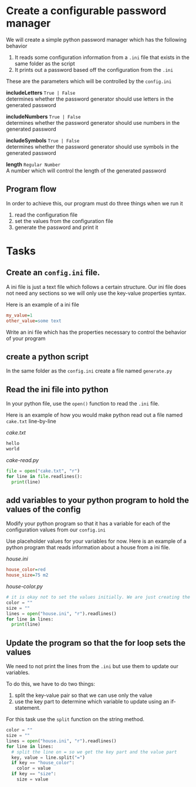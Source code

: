 # Create a configurable password manager
We will create a simple python password manager which has the following behavior

1. It reads some configuration information from a `.ini` file that exists in the same folder as the script
2. It prints out a password based off the configuration from the `.ini`

These are the parameters which will be controlled by the `config.ini`

**includeLetters** `True | False`  
determines whether the password generator should use letters in the generated password

**includeNumbers** `True | False`  
determines whether the password generator should use numbers in the generated password

**includeSymbols** `True | False`  
determines whether the password generator should use symbols in the generated password

**length** `Regular Number`  
A number which will control the length of the generated password

## Program flow

In order to achieve this, our program must do three things when we run it
1. read the configuration file
2. set the values from the configuration file
3. generate the password and print it

# Tasks

## Create an `config.ini` file.
A ini file is just a text file which follows a certain structure. Our ini file does not need any sections so we will only use the key-value properties syntax.

Here is an example of a ini file

```ini
my_value=1
other_value=some text
```

Write an ini file which has the properties necessary to control the behavior of your program

## create a python script
In the same folder as the `config.ini` create a file named `generate.py`

## Read the ini file into python
In your python file, use the `open()` function to read the `.ini` file.

Here is an example of how you would make python read out a file named `cake.txt` line-by-line


*cake.txt*
```txt
hello
world
```

*cake-read.py*
```py
file = open("cake.txt", "r")
for line in file.readlines():
  print(line)
```

## add variables to your python program to hold the values of the config
Modify your python program so that it has a variable for each of the configuration values from our `config.ini`

Use placeholder values for your variables for now. Here is an example of a python program that reads information about a house from a ini file.

*house.ini*
```ini
house_color=red
house_size=75 m2
```

*house-color.py*
```py
# it is okay not to set the values initially. We are just creating the variables in anticipation of using them.
color = ""
size = ""
lines = open("house.ini", "r").readlines()
for line in lines:
  print(line)
```

## Update the program so that the for loop sets the values
We need to not print the lines from the `.ini` but use them to update our variables.

To do this, we have to do two things:
1. split the key-value pair so that we can use only the value
2. use the key part to determine which variable to update using an if-statement.

For this task use the `split` function on the string method.

```py
color = ""
size = ""
lines = open("house.ini", "r").readlines()
for line in lines:
  # split the line on = so we get the key part and the value part
  key, value = line.split("=")
  if key == "house_color":
    color = value
  if key == "size":
    size = value
```

